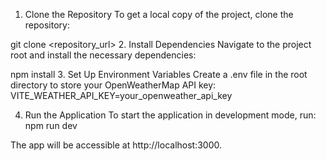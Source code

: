 1. Clone the Repository
To get a local copy of the project, clone the repository:

git clone <repository_url>
2. Install Dependencies
Navigate to the project root and install the necessary dependencies:

npm install
3. Set Up Environment Variables
Create a .env file in the root directory to store your OpenWeatherMap API key:
VITE_WEATHER_API_KEY=your_openweather_api_key

4. Run the Application
To start the application in development mode, run:
npm run dev

The app will be accessible at http://localhost:3000.



